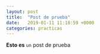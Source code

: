 ```yaml
---
layout: post
title:  "Post de prueba"
date:   2019-01-11 11:18:59 +0000
categories: practicas   
---
```


**Esto es** `un` post de prueba